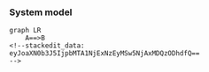 ### System model

```mermaid
graph LR
    A==>B
<!--stackedit_data:
eyJoaXN0b3J5IjpbMTA1NjExNzEyMSw5NjAxMDQzODhdfQ==
-->